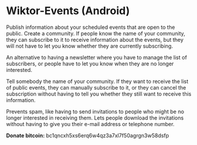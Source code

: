 # Wiktor-Events (Android)

Publish information about your scheduled events that are open to the public. Create a community. If people know the name of your community, they can subscribe to it to receive information about the events, but they will not have to let you know whether they are currently subscribing.

An alternative to having a newsletter where you have to manage the list of subscribers, or people have to let you know when they are no longer interested.

Tell somebody the name of your community. If they want to receive the list of public events, they can manually subscribe to it, or they can cancel the subscription without having to tell you whether they still want to receive this information.

Prevents spam, like having to send invitations to people who might be no longer interested in receiving them. Lets people download the invitations without having to give you their e-mail address or telephone number.

**Donate bitcoin:** bc1qncxh5xs6erq6w4qz3a7xl7f50agrgn3w58dsfp
